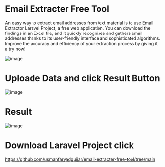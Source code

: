 # Email Extracter Free Tool
An easy way to extract email addresses from text material is to use Email Extractor Laravel Project, a free web application. You can download the findings in an Excel file, and it quickly recognises and gathers email addresses thanks to its user-friendly interface and sophisticated algorithms. Improve the accuracy and efficiency of your extraction process by giving it a try now!


![image](https://github.com/usmanfaryadgujjar/email-extracter-free-tool/assets/97385283/4cd25de0-ed01-41da-9bc1-f63638d52947)


# Uploade Data and click Result Button
![image](https://github.com/usmanfaryadgujjar/email-extracter-free-tool/assets/97385283/763c4255-4758-4648-a8f2-d47e7557cbdb)


# Result 
![image](https://github.com/usmanfaryadgujjar/email-extracter-free-tool/assets/97385283/e9ff9a15-d5e2-4157-9bcb-6da61784b1d7)


# Download Laravel Project click 
https://github.com/usmanfaryadgujjar/email-extracter-free-tool/tree/main

#

